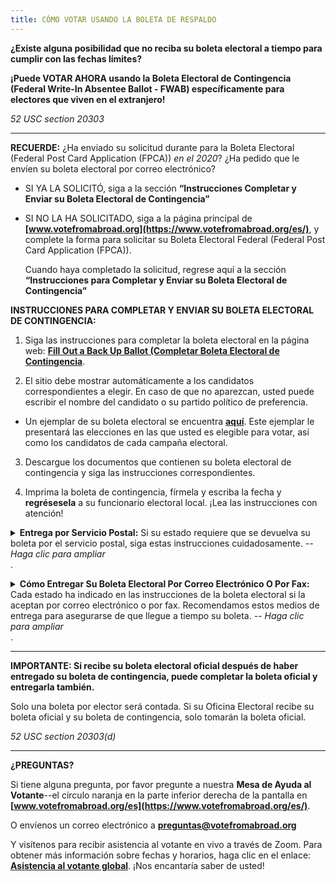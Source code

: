 ```yaml
---
title: CÓMO VOTAR USANDO LA BOLETA DE RESPALDO
---
```

**¿Existe alguna posibilidad que no reciba su boleta electoral a tiempo para cumplir con las fechas límites?**
 
**¡Puede VOTAR AHORA usando la Boleta Electoral de Contingencia (Federal Write-In Absentee Ballot - FWAB) específicamente para electores que viven en el extranjero!**
 
*52 USC section 20303*
______________________
 
**RECUERDE:** ¿Ha enviado su solicitud durante para la Boleta Electoral (Federal Post Card Application (FPCA)) *en el 2020*? ¿Ha pedido que le envíen su boleta electoral por correo electrónico?

- SI YA LA SOLICITÓ, siga a la sección **“Instrucciones Completar y Enviar su Boleta Electoral de Contingencia”**

- SI NO LA HA SOLICITADO, siga a la página principal de **[www.votefromabroad.org](https://www.votefromabroad.org/es/)**, y complete la forma para solicitar su Boleta Electoral Federal (Federal Post Card Application (FPCA)). 

  Cuando haya completado la solicitud, regrese aquí a la sección **“Instrucciones para Completar y Enviar su Boleta Electoral de Contingencia”**


**INSTRUCCIONES PARA COMPLETAR Y ENVIAR SU BOLETA ELECTORAL DE CONTINGENCIA:**

1. Siga las instrucciones para completar la boleta electoral en la página web: **[Fill Out a Back Up Ballot (Completar Boleta Electoral de Contingencia](https://www.fvap.gov/fwab-privacy-notice)**.

2. El sitio debe mostrar automáticamente a los candidatos correspondientes a elegir. En caso de que no aparezcan, usted puede escribir el nombre del candidato o su partido político de preferencia.

- Un ejemplar de su boleta electoral se encuentra **[aquí](https://ballotpedia.org/Sample_Ballot_Lookup)**. Este ejemplar le presentará las elecciones en las que usted es elegible para votar, así como los candidatos de cada campaña electoral.

3. Descargue los documentos que contienen su boleta electoral de contingencia y siga las instrucciones correspondientes.

4. Imprima la boleta de contingencia, fírmela y escriba la fecha y **regrésesela** a su funcionario electoral local. ¡Lea las instrucciones con atención!


<details><summary><strong> Entrega por Servicio Postal:</strong>  Si su estado requiere que se devuelva su boleta por el servicio postal, siga estas instrucciones cuidadosamente.<em> -- Haga clic para ampliar</em></summary>

[Marque aquí los requisitos de su estado](https://www.votefromabroad.org/es/states/)

**Asegúrese de mandar su boleta electoral con suficiente tiempo, y con el franqueo correcto para correo internacional a EEUU, para que sea entregada antes de las fechas límites del estado que le corresponde.**

Cuando envíe su boleta por correo, generalmente se requieren dos sobres separados: un “Sobre de Boleta” y un “Sobre de Envío”. Esto se hace para mantener su voto en secreto.

- Sobre de Boleta: Contiene su boleta votada 

- Sobre de Envío:  Para enviar su “Sobre de Boleta” y otros documentos requeridos. *Si tiene la forma original para solicitar una boleta electoral, inclúyala también en este sobre.*

Cuando llegue su boleta a la oficina estatal electoral, el funcionario electoral podrá verificar su identidad, pero no podrá ver su voto. Su boleta votada será separada y contada oficialmente.  

Si lo desea, puede seguir las instrucciones para descargar plantillas de sobre para pegarlas en sobres en blanco. O puede escribir o mecanografiar la información en sobres normales.

Puede mandar su boleta electoral de contingencia por el servicio postal, por mensajería, correo del servicio militar de EEUU, o por la valija diplomática de la embajada de EEUU. (Puede descargar una plantilla con franqueo pagado de EEUU, Pero solo funcionará en el correo de EEUU, es decir, correo militar de EEUU o valija diplomática de EEUU.) </details>
 .
<details><summary><strong>Cómo Entregar Su Boleta Electoral Por Correo Electrónico O Por Fax:</strong> Cada estado ha indicado en las instrucciones de la boleta electoral si la aceptan por correo electrónico o por fax. Recomendamos estos medios de entrega para asegurarse de que llegue a tiempo su boleta.<em> -- Haga clic para ampliar</em></summary>


- Si su estado solo permite que las boletas sean entregadas por fax (no por correo electrónico), y no tiene acceso a una máquina de fax, existen varias aplicaciones que pueden convertir documentos electrónicos a éste formato. Escanee o tome foto de su boleta electoral incluyendo cualquier otro documento requerido para convertirlos en formato digital. 

  Busque una “aplicación de fax para Android / iPhone” en las plataformas de aplicaciones como App Store de Apple, Google Play Store, Galaxie Store, etc. 

  Siga las instrucciones para convertir su documento digitalizado en una transmisión de fax.


- También puede usar el servicio de fax a través del Programa Federal de Asistencia para Votar--**[FVAP.gov](https://www.fvap.gov/).**

  Escanee o tome foto de su boleta electoral incluyendo cualquier documento requerido para convertirlos en formato digital. Debe incluir la portada de la transmisión por fax de FVAP: **[www.fvap.gov/eo/overview/materials/forms](https://www.fvap.gov/eo/overview/materials/forms)**

  Envíe todos los documentos digitalizados, incluir la portada de la transmisión, por correo electrónico a **fax@fvap.gov**. FVAP imprimirá los documentos y enviará por fax su boleta y materiales electorales a su Funcionario Electoral correspondiente.

  ¡No espere hasta el último minuto para usar el servicio de fax FVAP! El servicio puede sobrecargarse y FVAP no garantiza que su boleta llegue antes de la fecha limite a su Funcionario Electoral.

.</details>
.
_____________________

**IMPORTANTE: Si recibe su boleta electoral oficial después de haber entregado su boleta de contingencia, puede completar la boleta oficial y entregarla también.** 

Solo una boleta por elector será contada. Si su Oficina Electoral recibe su boleta oficial y su boleta de contingencia, solo tomarán la boleta oficial.

*52 USC section 20303(d)*


_________________
 
**¿PREGUNTAS?** 

Si tiene alguna pregunta, por favor pregunte a nuestra **Mesa de Ayuda al Votante**--el círculo naranja en la parte inferior derecha de la pantalla en **[www.votefromabroad.org/es](https://www.votefromabroad.org/es/)**. 

O envíenos un correo electrónico a **preguntas@votefromabroad.org**

Y visítenos para recibir asistencia al votante en vivo a través de Zoom. Para obtener más información sobre fechas y horarios, haga clic en el enlace: **[Asistencia al votante global](https://qrco.de/bbh0zg)**. ¡Nos encantaría saber de usted!
 

